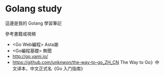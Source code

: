 # Golang study 
這邊是我的 Golang 學習筆記

參考書籍或視頻 <br>
* <Go Web編程> Asta謝 
* <Go編程基礎> 無聞
* http://go.yami.io/
* https://github.com/unknwon/the-way-to-go_ZH_CN  The Way to Go》中文译本，中文正式名《Go 入门指南》